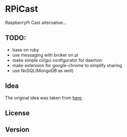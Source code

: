 RPiCast
=======

RaspberryPi Cast alternative...


## TODO:
* base on ruby
* use messaging with broker on pi
* make simple cli/gui configurator for daemon
* make extension for google-chrome to simplify sharing
* use NoSQL(MongoDB as well)

## Idea
The original idea was taken from [here](https://github.com/lanceseidman/PiCAST).

## License

## Version
